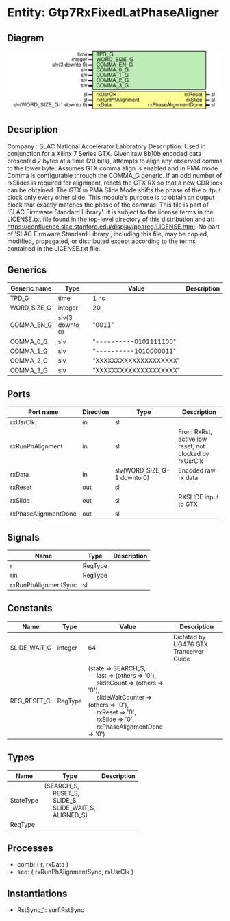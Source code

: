 # Entity: Gtp7RxFixedLatPhaseAligner

## Diagram

![Diagram](Gtp7RxFixedLatPhaseAligner.svg "Diagram")
## Description

Company    : SLAC National Accelerator Laboratory
Description:
Used in conjunction for a Xilinx 7 Series GTX.
Given raw 8b10b encoded data presented 2 bytes at a time (20 bits),
attempts to align any observed comma to the lower byte.
Assumes GTX comma align is enabled and in PMA mode.
Comma is configurable through the COMMA_G generic.
If an odd number of rxSlides is required for alignment, resets the GTX RX
so that a new CDR lock can be obtained. The GTX in PMA Slide Mode shifts
the phase of the output clock only every other slide. This module's
purpose is to obtain an output clock that exactly matches the phase of the
commas.
This file is part of 'SLAC Firmware Standard Library'.
It is subject to the license terms in the LICENSE.txt file found in the
top-level directory of this distribution and at:
   https://confluence.slac.stanford.edu/display/ppareg/LICENSE.html.
No part of 'SLAC Firmware Standard Library', including this file,
may be copied, modified, propagated, or distributed except according to
the terms contained in the LICENSE.txt file.
## Generics

| Generic name | Type            | Value                  | Description |
| ------------ | --------------- | ---------------------- | ----------- |
| TPD_G        | time            | 1 ns                   |             |
| WORD_SIZE_G  | integer         | 20                     |             |
| COMMA_EN_G   | slv(3 downto 0) | "0011"                 |             |
| COMMA_0_G    | slv             | "----------0101111100" |             |
| COMMA_1_G    | slv             | "----------1010000011" |             |
| COMMA_2_G    | slv             | "XXXXXXXXXXXXXXXXXXXX" |             |
| COMMA_3_G    | slv             | "XXXXXXXXXXXXXXXXXXXX" |             |
## Ports

| Port name            | Direction | Type                        | Description                                           |
| -------------------- | --------- | --------------------------- | ----------------------------------------------------- |
| rxUsrClk             | in        | sl                          |                                                       |
| rxRunPhAlignment     | in        | sl                          | From RxRst, active low reset, not clocked by rxUsrClk |
| rxData               | in        | slv(WORD_SIZE_G-1 downto 0) | Encoded raw rx data                                   |
| rxReset              | out       | sl                          |                                                       |
| rxSlide              | out       | sl                          | RXSLIDE input to GTX                                  |
| rxPhaseAlignmentDone | out       | sl                          |                                                       |
## Signals

| Name                 | Type    | Description |
| -------------------- | ------- | ----------- |
| r                    | RegType |             |
|  rin                 | RegType |             |
| rxRunPhAlignmentSync | sl      |             |
## Constants

| Name         | Type    | Value                                                                                                                                                                                                                                                                                                                                                                                                                                                                                                                         | Description                            |
| ------------ | ------- | ----------------------------------------------------------------------------------------------------------------------------------------------------------------------------------------------------------------------------------------------------------------------------------------------------------------------------------------------------------------------------------------------------------------------------------------------------------------------------------------------------------------------------- | -------------------------------------- |
| SLIDE_WAIT_C | integer |  64                                                                                                                                                                                                                                                                                                                                                                                                                                                                                                                           | Dictated by UG476 GTX Tranceiver Guide |
| REG_RESET_C  | RegType |        (state                => SEARCH_S,<br><span style="padding-left:20px">        last                 => (others => '0'),<br><span style="padding-left:20px">        slideCount           => (others => '0'),<br><span style="padding-left:20px">        slideWaitCounter     => (others => '0'),<br><span style="padding-left:20px">        rxReset              => '0',<br><span style="padding-left:20px">        rxSlide              => '0',<br><span style="padding-left:20px">        rxPhaseAlignmentDone => '0') |                                        |
## Types

| Name      | Type                                                                                                                                                                                                   | Description |
| --------- | ------------------------------------------------------------------------------------------------------------------------------------------------------------------------------------------------------ | ----------- |
| StateType | (SEARCH_S,<br><span style="padding-left:20px"> RESET_S,<br><span style="padding-left:20px"> SLIDE_S,<br><span style="padding-left:20px"> SLIDE_WAIT_S,<br><span style="padding-left:20px"> ALIGNED_S)  |             |
| RegType   |                                                                                                                                                                                                        |             |
## Processes
- comb: ( r, rxData )
- seq: ( rxRunPhAlignmentSync, rxUsrClk )
## Instantiations

- RstSync_1: surf.RstSync
